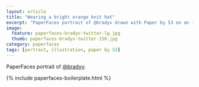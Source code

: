 ```yaml
---
layout: article
title: "Wearing a bright orange knit hat"
excerpt: "PaperFaces portrait of @bradyv drawn with Paper by 53 on an iPad."
image: 
  feature: paperfaces-bradyv-twitter-lg.jpg
  thumb: paperfaces-bradyv-twitter-150.jpg
category: paperfaces
tags: [portrait, illustration, paper by 53]
---
```


PaperFaces portrait of [@bradyv](http://twitter.com/bradyv).

{% include paperfaces-boilerplate.html %}